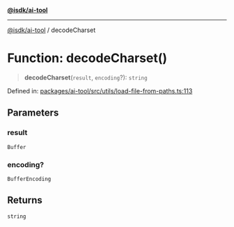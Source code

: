 [**@isdk/ai-tool**](../README.md)

***

[@isdk/ai-tool](../globals.md) / decodeCharset

# Function: decodeCharset()

> **decodeCharset**(`result`, `encoding`?): `string`

Defined in: [packages/ai-tool/src/utils/load-file-from-paths.ts:113](https://github.com/isdk/ai-tool.js/blob/077730e62e6c723611b64a587e36b69766741af4/src/utils/load-file-from-paths.ts#L113)

## Parameters

### result

`Buffer`

### encoding?

`BufferEncoding`

## Returns

`string`
